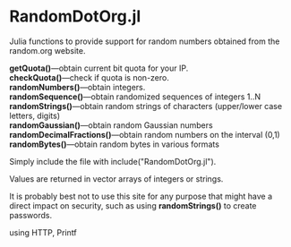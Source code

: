 # RandomDotOrg.jl

Julia functions to provide support for random numbers obtained from the random.org website.

<b>getQuota()</b>&mdash;obtain current bit quota for your IP.<br>
<b>checkQuota()</b>&mdash;check if quota is non-zero.<br>
<b>randomNumbers()</b>&mdash;obtain integers.<br>
<b>randomSequence()</b>&mdash;obtain randomized sequences of integers 1..N<br>
<b>randomStrings()</b>&mdash;obtain random strings of characters (upper/lower case letters, digits)<br>
<b>randomGaussian()</b>&mdash;obtain random Gaussian numbers<br>
<b>randomDecimalFractions()</b>&mdash;obtain random numbers on the interval (0,1)<br>
<b>randomBytes()</b>&mdash;obtain random bytes in various formats<br>

Simply include the file with include("RandomDotOrg.jl").

Values are returned in vector arrays of integers or strings.

It is probably best not to use this site for any purpose that might have a direct impact on security, such as using <b>randomStrings()</b> to create passwords.

using HTTP, Printf
